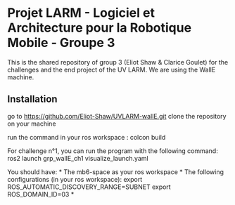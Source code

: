 # Projet LARM - Logiciel et Architecture pour la Robotique Mobile - Groupe 3

This is the shared repository of group 3 (Eliot Shaw & Clarice Goulet) for the challenges and the end project of the UV LARM.
We are using the WallE machine. 


## Installation

go to https://github.com/Eliot-Shaw/UVLARM-wallE.git
clone the repository on your machine

run the command in your ros workspace : colcon build

For challenge n°1, you can run the program with the following command:
ros2 launch grp_wallE_ch1 visualize_launch.yaml

You should have:
    * The mb6-space as your ros workspace
    * The following configurations (in your ros workspace):
        export ROS_AUTOMATIC_DISCOVERY_RANGE=SUBNET
        export ROS_DOMAIN_ID=03
    *